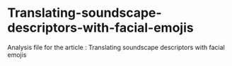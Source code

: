 # Translating-soundscape-descriptors-with-facial-emojis
Analysis file for the article : Translating soundscape descriptors with facial emojis
